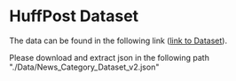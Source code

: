 # HuffPost Dataset

The data can be found in the following link ([link to Dataset](https://www.kaggle.com/rmisra/news-category-dataset)).

Please download and extract json in the following path "./Data/News_Category_Dataset_v2.json"